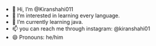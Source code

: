 - 👋 Hi, I’m @Kiranshahi011
- 👀 I’m interested in learning every language.
- 🌱 I’m currently learning java.
- 📫 you can reach me through instagram: @kiranshahi01
- 😄 Pronouns: he/him


<!---
Kiranshahi011/Kiranshahi011 is a ✨ special ✨ repository because its `README.md` (this file) appears on your GitHub profile.
You can click the Preview link to take a look at your changes.
--->
